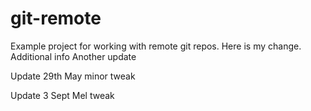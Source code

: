 # git-remote

Example project for working with remote git repos.
Here is my change.
Additional info
Another update

Update 29th May
minor tweak

Update 3 Sept
Mel tweak
